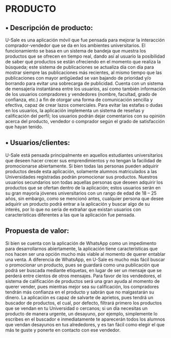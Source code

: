 # PRODUCTO

## •	Descripción de producto:
 U-Sale es una aplicación móvil que fue pensada para mejorar la interacción comprador-vendedor que se da en los ambientes universitarios. El funcionamiento se basa en un sistema de bandeja que muestra los productos que se ofrecen en tiempo real, dando así al usuario la posibilidad de saber qué productos se están ofreciendo en el momento que realiza la búsqueda; este sistema de publicaciones se actualiza día con día para mostrar siempre las publicaciones más recientes, al mismo tiempo que las publicaciones con mayor antigüedad se van bajando de prioridad y/o borrando para evitar una sobrecarga de publicidad. Cuenta con un sistema de mensajería instantánea entre los usuarios, así como también información de los usuarios compradores y vendedores (nombre, facultad, grado de confianza, etc.) a fin de otorgar una forma de comunicación sencilla y efectiva, capaz de crear lazos comerciales. Para evitar las estafas o dudas en los usuarios, la aplicación implementa un sistema de reseñas y calificación del perfil; los usuarios podrán dejar comentarios con su opinión acerca del producto, vendedor o comprador según el grado de satisfacción que hayan tenido. 

## •	Usuarios/clientes: 
  U-Sale está pensada principalmente en aquellos estudiantes universitarios que deseen hacer crecer sus emprendimientos y no tengan la facilidad de promocionarse abiertamente. Si bien todas las personas pueden adquirir productos desde esta aplicación, solamente alumnos matriculados a las Universidades registradas podrán promocionar sus productos. Nuestros usuarios secundarios son todas aquellas personas que deseen adquirir los productos que se ofertan dentro de la aplicación; estos usuarios serán en su gran mayoría jóvenes universitarios con un rango de edad de 18 – 25 años, sin embargo, como se mencionó antes, cualquier persona que desee adquirir un producto podrá entrar a la aplicación y buscar algo de su interés, por lo que no sería de extrañar que existan usuarios con características diferentes a las que la aplicación fue pensada. 

 ## Propuesta de valor: 
 Si bien se cuenta con la aplicación de WhatsApp como un impedimento para desarrollarnos abiertamente, la aplicación tiene características que nos hacen ser una opción mucho más viable al momento de querer entablar una venta. A diferencia de WhatsApp, en U-Sale es mucho más fácil buscar o promocionar un producto, pues se guardará como una publicación que podrá ser buscada mediante etiquetas, en lugar de ser un mensaje que se perderá entre cientos de otros mensajes. Para favor de los vendedores, el sistema de calificación de productos será una gran ayuda al momento de querer vender, pues mientras mejor sea su calificación, los compradores tendrán más confianza en el producto y sabrán que no malgastarán su dinero. La aplicación es capaz de salvarte de aprietos, pues tendrá un buscador de productos, el cual, por defecto, filtrará primero los productos que se vendan en tu Universidad o cercanos; si un día necesitas un producto de manera urgente, un desayuno, por ejemplo, simplemente lo escribes en el buscador e inmediatamente te aparecerán todos los alumnos que vendan desayunos en tus alrededores, y es tan fácil como elegir el que más te guste y ponerte en contacto con ese vendedor.
